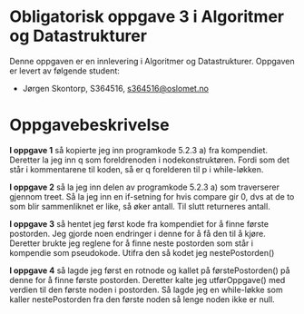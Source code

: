 # Obligatorisk oppgave 3 i Algoritmer og Datastrukturer

Denne oppgaven er en innlevering i Algoritmer og Datastrukturer. 
Oppgaven er levert av følgende student:
* Jørgen Skontorp, S364516, s364516@oslomet.no


# Oppgavebeskrivelse

**I oppgave 1** så kopierte jeg inn programkode 5.2.3 a) fra kompendiet. Deretter la jeg inn q som foreldrenoden i nodekonstruktøren.
Fordi som det står i kommentarene til koden, så er q forelderen til p i while-løkken.

**I oppgave 2** så la jeg inn delen av programkode 5.2.3 a) som traverserer gjennom treet. Så la jeg inn en if-setning for hvis compare gir 0,
dvs at de to som blir sammenliknet er like, så øker antall. Til slutt returneres antall.

**I oppgave 3** så hentet jeg først kode fra kompendiet for å finne første postorden. Jeg gjorde noen endringer i denne for å få den til å kjøre.
Deretter brukte jeg reglene for å finne neste postorden som står i kompendie som pseudokode. Utifra den så kodet jeg nestePostorden()

**I oppgave 4** så lagde jeg først en rotnode og kallet på førstePostorden() på denne for å finne første postorden. 
Deretter kalte jeg utførOppgave() med verdien til den første noden i postorden.
Så lagde jeg en while-løkke som kaller nestePostorden fra den første noden så lenge noden ikke er null.

